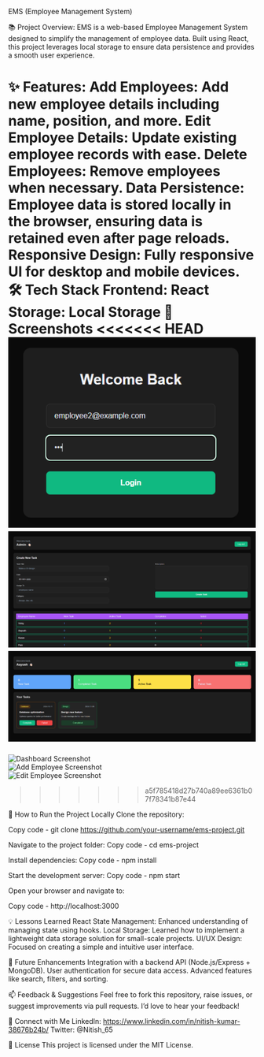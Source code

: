 EMS (Employee Management System)

📚 Project Overview:
EMS is a web-based Employee Management System designed to simplify the management of employee data. Built using React, this project leverages local storage to ensure data persistence and provides a smooth user experience.

✨ Features:
Add Employees: Add new employee details including name, position, and more.
Edit Employee Details: Update existing employee records with ease.
Delete Employees: Remove employees when necessary.
Data Persistence: Employee data is stored locally in the browser, ensuring data is retained even after page reloads.
Responsive Design: Fully responsive UI for desktop and mobile devices.
🛠️ Tech Stack
Frontend: React
Storage: Local Storage
📸 Screenshots
<<<<<<< HEAD
![loginPage Screenshot](screenshots/loginPage.png)  
![adminDashoard Screenshot](screenshots/adminDashboard.png)  
![employeeDashboard Screenshot](screenshots/employeeDashboard.png)  
=======

![Dashboard Screenshot](screenshots/dashboard.png)  
![Add Employee Screenshot](screenshots/add-employee.png)  
![Edit Employee Screenshot](screenshots/edit-employee.png)  
>>>>>>> a5f785418d27b740a89ee6361b07f78341b87e44


🚀 How to Run the Project Locally
Clone the repository:

Copy code - git clone https://github.com/your-username/ems-project.git 

Navigate to the project folder:
Copy code - cd ems-project

Install dependencies:
Copy code - npm install  

Start the development server:
Copy code - npm start

Open your browser and navigate to:

Copy code - http://localhost:3000  

💡 Lessons Learned
React State Management: Enhanced understanding of managing state using hooks.
Local Storage: Learned how to implement a lightweight data storage solution for small-scale projects.
UI/UX Design: Focused on creating a simple and intuitive user interface.

🌟 Future Enhancements
Integration with a backend API (Node.js/Express + MongoDB).
User authentication for secure data access.
Advanced features like search, filters, and sorting.

📫 Feedback & Suggestions
Feel free to fork this repository, raise issues, or suggest improvements via pull requests. I’d love to hear your feedback!

🔗 Connect with Me
LinkedIn: https://www.linkedin.com/in/nitish-kumar-38676b24b/
Twitter: @Nitish_65

📜 License
This project is licensed under the MIT License.
